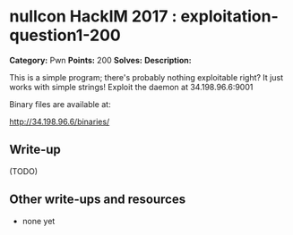 # nullcon HackIM 2017 : exploitation-question1-200

**Category:** Pwn
**Points:** 200
**Solves:** 
**Description:**

This is a simple program; there's probably nothing exploitable right? It just works with simple strings! 
Exploit the daemon at 34.198.96.6:9001 

Binary files are available at:

<http://34.198.96.6/binaries/>

## Write-up

(TODO)

## Other write-ups and resources

* none yet
